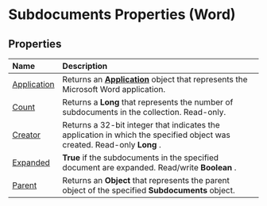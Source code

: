 
# Subdocuments Properties (Word)

## Properties



|**Name**|**Description**|
|:-----|:-----|
|[Application](e963bf38-8ee4-0cf3-008a-a6a528c97dfb.md)|Returns an  **[Application](d1cf6f8f-4e88-bf01-93b4-90a83f79cb44.md)** object that represents the Microsoft Word application.|
|[Count](0c94e4b0-a046-79e8-3601-95bcde3bf004.md)|Returns a  **Long** that represents the number of subdocuments in the collection. Read-only.|
|[Creator](6419c182-d35b-eafa-8f1d-17fe297c6037.md)|Returns a 32-bit integer that indicates the application in which the specified object was created. Read-only  **Long** .|
|[Expanded](99879e46-d762-64e8-fa07-c88f3dceb3eb.md)| **True** if the subdocuments in the specified document are expanded. Read/write **Boolean** .|
|[Parent](98651ed8-4aea-91ad-2d3a-b13f2fe387e5.md)|Returns an  **Object** that represents the parent object of the specified **Subdocuments** object.|
